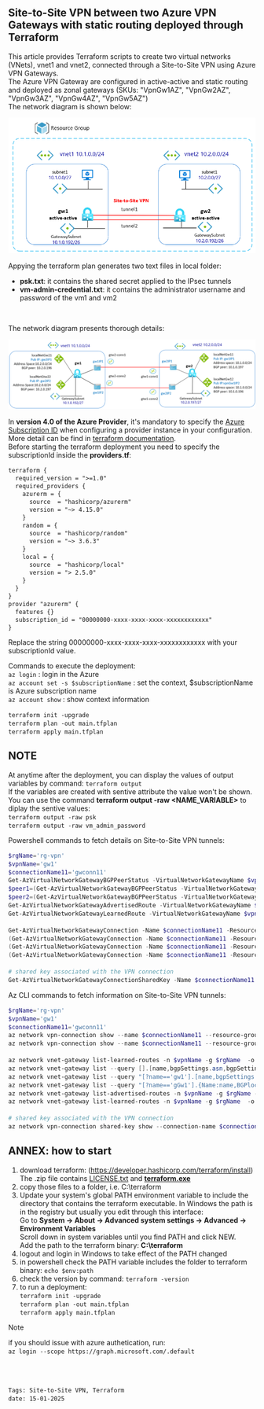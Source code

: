 <properties
pageTitle= 'Site-to-Site VPN between two Azure VPN Gateways with static routing deployed by Terraform'
description= "Site-to-Site VPN between two Azure VPN Gateways with static routing deployed by Terraform"
services="Azure VPN"
documentationCenter="github"
authors="fabferri"
editor="fabferri"/>

<tags
   ms.service="configuration-Example-Azure"
   ms.devlang="terraform"
   ms.topic="article"
   ms.tgt_pltfrm="azure"
   ms.workload="Azure Site-to-Site VPN"
   ms.date="09/01/2025"
   ms.author="fabferri" />

## Site-to-Site VPN between two Azure VPN Gateways with static routing deployed through Terraform
This article provides Terraform scripts to create two virtual networks (VNets), vnet1 and vnet2, connected through a Site-to-Site VPN using Azure VPN Gateways. <br>
The Azure VPN Gateway are configured in active-active and static routing and deployed as zonal gateways (SKUs: "VpnGw1AZ", "VpnGw2AZ", "VpnGw3AZ", "VpnGw4AZ", "VpnGw5AZ")<br>
The network diagram is shown below:

![1][1]

Appying the terraform plan generates two text files in local folder: 
- **psk.txt**: it contains the shared secret applied to the IPsec tunnels 
- **vm-admin-credential.txt**: it contains the administrator username and password of the vm1 and vm2 
<br>

The network diagram presents thorough details:

![2][2]

In **version 4.0 of the Azure Provider**, it's mandatory to specify the <ins>Azure Subscription ID</ins> when configuring a provider instance in your configuration. More detail can be find in [terraform documentation](https://registry.terraform.io/providers/hashicorp/azurerm/latest/docs/guides/4.0-upgrade-guide#specifying-subscription-id-is-now-mandatory). <br>
Before starting the terraform deployment you need to specify the subscriptionId inside the **providers.tf**:
```console
terraform {
  required_version = ">=1.0"
  required_providers {
    azurerm = {
      source  = "hashicorp/azurerm"
      version = "~> 4.15.0"
    }
    random = {
      source  = "hashicorp/random"
      version = "~> 3.6.3"
    }
    local = {
      source  = "hashicorp/local"
      version = "> 2.5.0"
    }
  }
}
provider "azurerm" {
  features {}
  subscription_id = "00000000-xxxx-xxxx-xxxx-xxxxxxxxxxxx"
}
```
Replace the string 00000000-xxxx-xxxx-xxxx-xxxxxxxxxxxx with your subscriptionId value. <br>

Commands to execute the deployment: <br>
`az login`                             : login in the Azure  <br>
`az account set -s $subscriptionName`  : set the context, $subscriptionName is Azure subscription name <br>
`az account show`                      : show context information <br>

`terraform init -upgrade` <br>
`terraform plan -out main.tfplan` <br>
`terraform apply main.tfplan` <br>

## NOTE
At anytime after the deployment, you can display the values of output variables by command: `terraform output` <br>
If the variables are created with sentive attribute the value won't be shown. You can use the command **terraform output -raw <NAME_VARIABLE>** to diplay the sentive values: <br>
`terraform output -raw psk` <br>
`terraform output -raw vm_admin_password` <br>

Powershell commands to fetch details on Site-to-Site VPN tunnels:
```powershell
$rgName='rg-vpn'
$vpnName='gw1'
$connectionName11='gwconn11'
Get-AzVirtualNetworkGatewayBGPPeerStatus -VirtualNetworkGatewayName $vpnName -ResourceGroupName $rgName |ft
$peer1=(Get-AzVirtualNetworkGatewayBGPPeerStatus -VirtualNetworkGatewayName $vpnName -ResourceGroupName $rgName).LocalAddress[0]
$peer2=(Get-AzVirtualNetworkGatewayBGPPeerStatus -VirtualNetworkGatewayName $vpnName -ResourceGroupName $rgName).LocalAddress[1]
Get-AzVirtualNetworkGatewayAdvertisedRoute -VirtualNetworkGatewayName $vpnName -ResourceGroupName $rgName -Peer $peer1 | ft
Get-AzVirtualNetworkGatewayLearnedRoute -VirtualNetworkGatewayName $vpnName -ResourceGroupName $rgName

Get-AzVirtualNetworkGatewayConnection -Name $connectionName11 -ResourceGroupName $rgName
(Get-AzVirtualNetworkGatewayConnection -Name $connectionName11 -ResourceGroupName $rgName).ConnectionStatus
(Get-AzVirtualNetworkGatewayConnection -Name $connectionName11 -ResourceGroupName $rgName).EgressBytesTransferred
(Get-AzVirtualNetworkGatewayConnection -Name $connectionName11 -ResourceGroupName $rgName).IngressBytesTransferred

# shared key associated with the VPN connection
Get-AzVirtualNetworkGatewayConnectionSharedKey -Name $connectionName11 -ResourceGroupName $rgName
```

Az CLI commands to fetch information on Site-to-Site VPN tunnels:  
```powershell
$rgName='rg-vpn'
$vpnName='gw1'
$connectionName11='gwconn11'
az network vpn-connection show --name $connectionName11 --resource-group $rgName
az network vpn-connection show --name $connectionName11 --resource-group $rgName --query tunnelConnectionStatus

az network vnet-gateway list-learned-routes -n $vpnName -g $rgName  -o table
az network vnet-gateway list --query [].[name,bgpSettings.asn,bgpSettings.bgpPeeringAddress] -o table -g $rgName
az network vnet-gateway list --query "[?name=='gw1'].[name,bgpSettings.bgpPeeringAddress,bgpSettings.asn]" -o table -g $rgName
az network vnet-gateway list --query "[?name=='gGw1'].{Name:name,BGPlocalIP:bgpSettings.bgpPeeringAddress,ASN:bgpSettings.asn}" -o table -g $rgName
az network vnet-gateway list-advertised-routes -n $vpnName -g $rgName --peer $peer1
az network vnet-gateway list-learned-routes -n $vpnName -g $rgName  -o table

# shared key associated with the VPN connection
az network vpn-connection shared-key show --connection-name $connectionName11 --resource-group $rgName
```

## ANNEX: how to start
1. download terraform: (https://developer.hashicorp.com/terraform/install) <br>
The .zip file contains <ins>LICENSE.txt</ins> and <ins>**terraform.exe**</ins>
1. copy those files to a folder, i.e. C:\terraform
1. Update your system's global PATH environment variable to include the directory that contains the terraform executable.
In Windows the path is in the registry but usually you edit through this interface: <br>
Go to **System -> About -> Advanced system settings -> Advanced -> Environment Variables** <br>
Scroll down in system variables until you find PATH and click NEW. <br> 
Add the path to the terraform binary: **C:\terraform**
1. logout and login in Windows to take effect of the PATH changed
1. in powershell check the PATH variable includes the folder to terraform binary: `echo $env:path`
1. check the version by command: `terraform -version` <br>
1. to run a deployment: <br>
   `terraform init -upgrade` <br>
   `terraform plan -out main.tfplan` <br>
   `terraform apply main.tfplan` <br>

> [!NOTE]
> if you should issue with azure authetication, run: <br> `az login --scope https://graph.microsoft.com/.default`
>

<br><br>



`Tags: Site-to-Site VPN, Terraform` <br>
`date: 15-01-2025` <br>

<!--Image References-->

[1]: ./media/network-diagram.png "high level network diagram"
[2]: ./media/network-diagram2.png "network diagram with Site-to-Site VPN details"

<!--Link References-->

